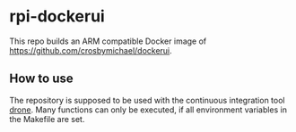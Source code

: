 # rpi-dockerui

This repo builds an ARM compatible Docker image of https://github.com/crosbymichael/dockerui.

## How to use ##
The repository is supposed to be used with the continuous integration tool [drone](https://drone.io/). 
Many functions can only be executed, if all environment variables in the Makefile are set.
